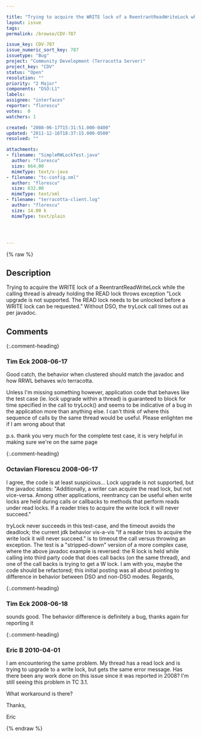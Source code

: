 ```yaml
---

title: "Trying to acquire the WRITE lock of a ReentrantReadWriteLock while already holding the READ lock, throws exception"
layout: issue
tags: 
permalink: /browse/CDV-787

issue_key: CDV-787
issue_numeric_sort_key: 787
issuetype: "Bug"
project: "Community Development (Terracotta Server)"
project_key: "CDV"
status: "Open"
resolution: ""
priority: "2 Major"
components: "DSO:L1"
labels: 
assignee: "interfaces"
reporter: "florescu"
votes:  0
watchers: 1

created: "2008-06-17T15:31:51.000-0400"
updated: "2011-12-16T18:37:15.000-0500"
resolved: ""

attachments:
- filename: "SimpleRWLockTest.java"
  author: "florescu"
  size: 664.00
  mimeType: text/x-java
- filename: "tc-config.xml"
  author: "florescu"
  size: 632.00
  mimeType: text/xml
- filename: "terracotta-client.log"
  author: "florescu"
  size: 14.00 k
  mimeType: text/plain




---
```


{% raw %}

## Description

<div markdown="1" class="description">

Trying to acquire the WRITE lock of a ReentrantReadWriteLock while the calling thread is already holding the READ lock throws exception "Lock upgrade is not supported. The READ lock needs to be unlocked before a WRITE lock can be requested." Without DSO, the tryLock call times out as per javadoc.

</div>

## Comments


{:.comment-heading}
### **Tim Eck** <span class="date">2008-06-17</span>

<div markdown="1" class="comment">

Good catch, the behavior when clustered should match the javadoc and how RRWL behaves w/o terracotta.

Unless I'm missing something however, application code that behaves like the test case (ie. lock upgrade within a thread) is guaranteed to block for time specified in the call to tryLock() and seems to be indicative of a bug in the application more than anything else. I can't think of where this sequence of calls by the same thread would be useful. Please enlighten me if I am wrong about that

p.s. thank you very much for the complete test case, it is very helpful in making sure we're on the same page

</div>


{:.comment-heading}
### **Octavian Florescu** <span class="date">2008-06-17</span>

<div markdown="1" class="comment">

I agree, the code is at least suspicious... Lock upgrade is not supported, but the javadoc states: "Additionally, a writer can acquire the read lock, but not vice-versa.  Among other applications, reentrancy can be useful when write locks are held during calls or callbacks to methods that perform reads under read locks.  If a reader tries to acquire the write lock it will never succeed."

tryLock never succeeds in this test-case, and the timeout avoids the deadlock; the current jdk behavior vis-a-vis "If a reader tries to acquire the write lock it will never succeed." is to timeout the call versus throwing an exception. The test is a "stripped-down" version of a more complex case, where the above javadoc example is reversed: the R lock is held while calling into third party code that does call backs (on the same thread), and one of the call backs is trying to get a W lock. I am with you, maybe the code should be refactored; this initial posting was all about pointing to difference in behavior between DSO and non-DSO modes. Regards, 



</div>


{:.comment-heading}
### **Tim Eck** <span class="date">2008-06-18</span>

<div markdown="1" class="comment">

sounds good. The behavior difference is definitely a bug, thanks again for reporting it

</div>


{:.comment-heading}
### **Eric B** <span class="date">2010-04-01</span>

<div markdown="1" class="comment">

I am encountering the same problem.  My thread has a read lock and is trying to upgrade to a write lock, but gets the same error message.  Has there been any work done on this issue since it was reported in 2008?  I'm still seeing this problem in TC 3.1.

What workaround is there?

Thanks,

Eric

</div>



{% endraw %}
